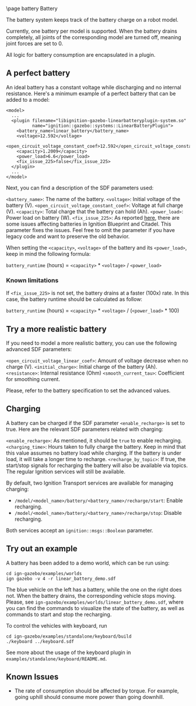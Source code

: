 \page battery Battery

The battery system keeps track of the battery charge on a robot model.

Currently, one battery per model is supported. When the battery drains
completely, all joints of the corresponding model are turned off, meaning joint
forces are set to 0.

All logic for battery consumption are encapsulated in a plugin.


## A perfect battery

An ideal battery has a constant voltage while discharging and no internal
resistance. Here's a minimum example of a perfect battery that can be added to a
model:

```{.xml}
<model>
  ...
  <plugin filename="libignition-gazebo-linearbatteryplugin-system.so"
          name="ignition::gazebo::systems::LinearBatteryPlugin">
    <battery_name>linear_battery</battery_name>
    <voltage>12.592</voltage>
    <open_circuit_voltage_constant_coef>12.592</open_circuit_voltage_constant_coef>
    <capacity>1.2009</capacity>
    <power_load>6.6</power_load>
    <fix_issue_225>false</fix_issue_225>
  </plugin>
  ...
</model>
```

Next, you can find a description of the SDF parameters used:

`<battery_name>`: The name of the battery.
`<voltage>`: Initial voltage of the battery (V).
`<open_circuit_voltage_constant_coef>`: Voltage at full charge (V).
`<capacity>`: Total charge that the battery can hold (Ah).
`<power_load>`: Power load on battery (W).
`<fix_issue_225>`: As reported [here](https://github.com/ignitionrobotics/ign-gazebo/issues/225),
there are some issues affecting batteries in Ignition Blueprint and Citadel.
This parameter fixes the issues. Feel free to omit the parameter if you have
legacy code and want to preserve the old behavior.

When setting the `<capacity>`, `<voltage>` of the battery and its `<power_load>`,
keep in mind the following formula:

`battery_runtime` (hours) = `<capacity>` * `<voltage>` / `<power_load>`

### Known limitations

If `<fix_issue_225>` is not set, the battery drains at a faster (100x) rate.
In this case, the battery runtime should be calculated as follow:

`battery_runtime` (hours) = `<capacity>` * `<voltage>` / (`<power_load>` * 100)


## Try a more realistic battery

If you need to model a more realistic battery, you can use the following
advanced SDF parameters:

`<open_circuit_voltage_linear_coef>`: Amount of voltage decrease when no charge (V).
`<initial_charge>`: Initial charge of the battery (Ah).
`<resistance>`: Internal resistance (Ohm)
`<smooth_current_tau>`: Coefficient for smoothing current.

Please, refer to the battery specification to set the advanced values.


## Charging

A battery can be charged if the SDF parameter `<enable_recharge>` is set to true.
Here are the relevant SDF parameters related with charging:

`<enable_recharge>`: As mentioned, it should be `true` to enable recharging.
`<charging_time>`: Hours taken to fully charge the battery. Keep in mind that
this value assumes no battery load while charging. If the battery is under load,
it will take a longer time to recharge.
`<recharge_by_topic>`: If true, the start/stop signals for recharging the
battery will also be available via topics. The regular Ignition services will
still be available.

By default, two Ignition Transport services are available for managing charging:

* `/model/<model_name>/battery/<battery_name>/recharge/start`: Enable recharging.
* `/model/<model_name>/battery/<battery_name>/recharge/stop`: Disable recharging.

Both services accept an `ignition::msgs::Boolean` parameter.

## Try out an example

A battery has been added to a demo world, which can be run using:

```
cd ign-gazebo/examples/worlds
ign gazebo -v 4 -r linear_battery_demo.sdf
```

The blue vehicle on the left has a battery, while the one on the right does not. When the battery drains, the corresponding vehicle stops moving. Please, see
`ign-gazebo/examples/worlds/linear_battery_demo.sdf`, where you can
find the commands to visualize the state of the battery, as well as commands to
start and stop the recharging.


To control the vehicles with keyboard, run

```
cd ign-gazebo/examples/standalone/keyboard/build
./keyboard ../keyboard.sdf
```
See more about the usage of the keyboard plugin in `examples/standalone/keyboard/README.md`.


## Known Issues

* The rate of consumption should be affected by torque. For example, going uphill should consume more power than going downhill.
